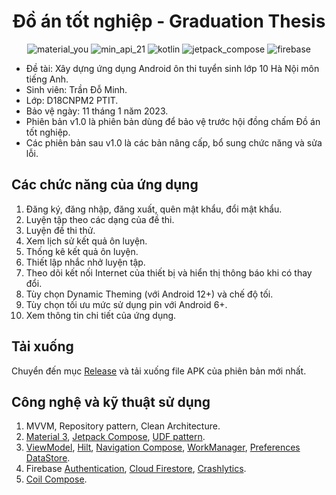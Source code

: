 <h1 align="center">Đồ án tốt nghiệp - Graduation Thesis</h1>

<p style="text-align: center">
    <img src="https://custom-icon-badges.demolab.com/badge/material%20you-EA0202?style=for-the-badge&logoColor=white&logo=material-you" alt="material_you">
    <img src="https://img.shields.io/badge/Api%2021+-blue?logo=android&logoColor=white&style=for-the-badge" alt="min_api_21">
    <img src="https://img.shields.io/badge/Kotlin-a503fc?logo=kotlin&logoColor=white&style=for-the-badge" alt="kotlin">
    <img src="https://img.shields.io/badge/Jetpack%20Compose-03C54F?logo=jetpackcompose&logoColor=white&style=for-the-badge" alt="jetpack_compose">
    <img src="https://img.shields.io/badge/Firebase-FFAA00?logo=firebase&logoColor=white&style=for-the-badge" alt="firebase">
</p>

* Đề tài: Xây dựng ứng dụng Android ôn thi tuyển sinh lớp 10 Hà Nội môn tiếng Anh.
* Sinh viên: Trần Đỗ Minh.
* Lớp: D18CNPM2 PTIT.
* Bảo vệ ngày: 11 tháng 1 năm 2023.
* Phiên bản v1.0 là phiên bản dùng để bảo vệ trước hội đồng chấm Đồ án tốt nghiệp.
* Các phiên bản sau v1.0 là các bản nâng cấp, bổ sung chức năng và sửa lỗi.

## Các chức năng của ứng dụng

1. Đăng ký, đăng nhập, đăng xuất, quên mật khẩu, đổi mật khẩu.
2. Luyện tập theo các dạng của đề thi.
3. Luyện đề thi thử.
4. Xem lịch sử kết quả ôn luyện.
5. Thống kê kết quả ôn luyện.
6. Thiết lập nhắc nhở luyện tập.
7. Theo dõi kết nối Internet của thiết bị và hiển thị thông báo khi có thay đổi.
8. Tùy chọn Dynamic Theming (với Android 12+) và chế độ tối.
9. Tùy chọn tối ưu mức sử dụng pin với Android 6+.
10. Xem thông tin chi tiết của ứng dụng.

## Tải xuống

Chuyển đến mục [Release](https://github.com/dominh2000/GraduationThesis_Public/releases) và tải xuống file APK
của phiên bản mới nhất.

## Công nghệ và kỹ thuật sử dụng

1. MVVM, Repository pattern, Clean Architecture.
2. [Material 3](https://developer.android.com/reference/kotlin/androidx/compose/material3/package-summary),
   [Jetpack Compose](https://developer.android.com/jetpack/compose),
   [UDF pattern](https://developer.android.com/jetpack/compose/architecture#udf).
3. [ViewModel](https://developer.android.com/topic/libraries/architecture/viewmodel),
   [Hilt](https://developer.android.com/training/dependency-injection/hilt-android),
   [Navigation Compose](https://developer.android.com/jetpack/compose/navigation),
   [WorkManager](https://developer.android.com/topic/libraries/architecture/workmanager),
   [Preferences DataStore](https://developer.android.com/topic/libraries/architecture/datastore).
4. Firebase [Authentication](https://firebase.google.com/docs/auth),
   [Cloud Firestore](https://firebase.google.com/docs/firestore),
   [Crashlytics](https://firebase.google.com/docs/crashlytics).
5. [Coil Compose](https://coil-kt.github.io/coil/compose/).
